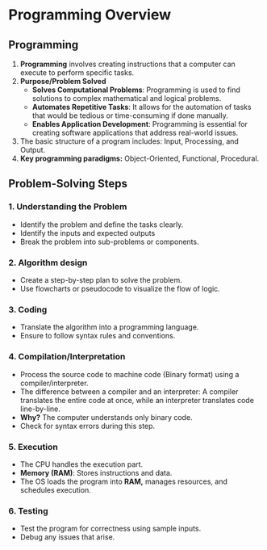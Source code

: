 # Programming Overview

## Programming

1. **Programming** involves creating instructions that a computer can execute to perform specific tasks.
2. **Purpose/Problem Solved** 
    - **Solves Computational Problems**: Programming is used to find solutions to complex mathematical and logical problems.
    - **Automates Repetitive Tasks**: It allows for the automation of tasks that would be tedious or time-consuming if done manually.
    - **Enables Application Development**: Programming is essential for creating software applications that address real-world issues.
3. The basic structure of a program includes: Input, Processing, and Output.
4. **Key programming paradigms:** Object-Oriented, Functional, Procedural.

## **Problem-Solving Steps**

### 1. Understanding the Problem

- Identify the problem and define the tasks clearly.
- Identify the inputs and expected outputs
- Break the problem into sub-problems or components.

### 2. Algorithm design

- Create a step-by-step plan to solve the problem.
- Use flowcharts or pseudocode to visualize the flow of logic.

### 3. Coding

- Translate the algorithm into a programming language.
- Ensure to follow syntax rules and conventions.

### 4. Compilation/Interpretation

- Process the source code to machine code (Binary format) using a compiler/interpreter.
- The difference between a compiler and an interpreter: A compiler translates the entire code at once, while an interpreter translates code line-by-line.
- **Why?** The computer understands only binary code.
- Check for syntax errors during this step.

### 5. Execution

- The CPU handles the execution part.
- **Memory (RAM)**: Stores instructions and data.
- The OS loads the program into **RAM,** manages resources, and schedules execution.

### 6. Testing

- Test the program for correctness using sample inputs.
- Debug any issues that arise.